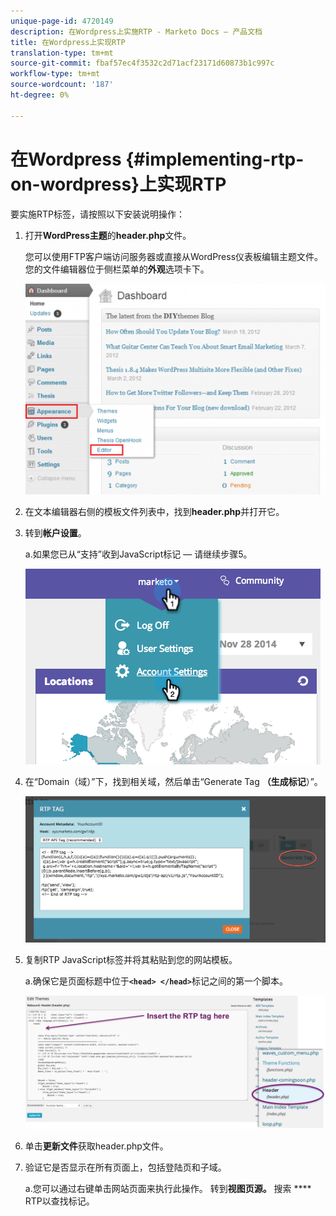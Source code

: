 ```yaml
---
unique-page-id: 4720149
description: 在Wordpress上实施RTP - Marketo Docs — 产品文档
title: 在Wordpress上实现RTP
translation-type: tm+mt
source-git-commit: fbaf57ec4f3532c2d71acf23171d60873b1c997c
workflow-type: tm+mt
source-wordcount: '187'
ht-degree: 0%

---
```



# 在Wordpress {#implementing-rtp-on-wordpress}上实现RTP

要实施RTP标签，请按照以下安装说明操作：

1. 打开&#x200B;**WordPress主题**&#x200B;的&#x200B;**header.php**&#x200B;文件。

   您可以使用FTP客户端访问服务器或直接从WordPress仪表板编辑主题文件。 您的文件编辑器位于侧栏菜单的&#x200B;**外观**&#x200B;选项卡下。

   ![](assets/image2014-11-30-15-3a35-3a30.png)

1. 在文本编辑器右侧的模板文件列表中，找到&#x200B;**header.php**&#x200B;并打开它。

1. 转到&#x200B;**帐户设置**。

   a.如果您已从“支持”收到JavaScript标记 — 请继续步骤5。

   ![](assets/image2014-11-30-15-3a19-3a21-1.png)

1. 在“Domain（域）”下，找到相关域，然后单击“Generate Tag **（生成标记**）”。

   ![](assets/image2014-11-30-15-3a20-3a17-1.png)

1. 复制RTP JavaScript标签并将其粘贴到您的网站模板。

   a.确保它是页面标题中位于&#x200B;**`<head> </head>`**&#x200B;标记之间的第一个脚本。

   ![](assets/image2014-11-30-15-3a36-3a31.png)

1. 单击&#x200B;**更新文件**&#x200B;获取header.php文件。

1. 验证它是否显示在所有页面上，包括登陆页和子域。

   a.您可以通过右键单击网站页面来执行此操作。 转到&#x200B;**视图页源。** 搜索 **** RTP以查找标记。
